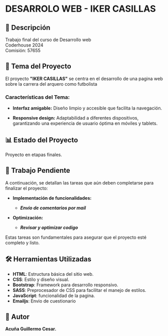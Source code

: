#  DESARROLO WEB - IKER CASILLAS

## 📝 Descripción
Trabajo final del curso de Desarrollo web  
Coderhouse 2024  
Comisión: 57655

## 🎯 Tema del Proyecto

El proyecto **"IKER CASILLAS"** se centra en el desarrollo de una pagina web sobre la carrera del arquero como futbolista

### Características del Tema:
- **Interfaz amigable:** Diseño limpio y accesible que facilita la navegación.

- **Responsive design:** Adaptabilidad a diferentes dispositivos, garantizando una experiencia de usuario óptima en móviles y tablets.


## 📊 Estado del Proyecto
Proyecto en etapas finales.

## 🚧 Trabajo Pendiente
A continuación, se detallan las tareas que aún deben completarse para finalizar el proyecto:

- **Implementación de funcionalidades:**  
  - ***Envio de comentarios por mail***
  
- **Optimización:**  
  - ***Revisar y optimizar codigo***



Estas tareas son fundamentales para asegurar que el proyecto esté completo y listo.



## 🛠️ Herramientas Utilizadas
- **HTML**: Estructura básica del sitio web.
- **CSS**: Estilo y diseño visual.
- **Bootstrap**: Framework para desarrollo responsivo.
- **SASS**: Preprocesador de CSS para facilitar el manejo de estilos.
- **JavaScript**: funcionalidad de la pagina.
- **Emailjs**: Envio de cuestionario

## 👤 Autor
**Acuña Guillermo Cesar.**